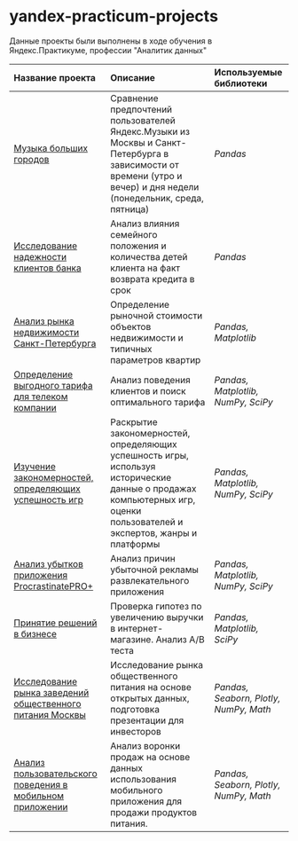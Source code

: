 # yandex-practicum-projects
Данные проекты были выполнены в ходе обучения в Яндекс.Практикуме, профессии "Аналитик данных" 

| **Название проекта**|**Описание**|**Используемые библиотеки**|
|:-|:-|:-|
|[Музыка больших городов](Big_cities_music)|Сравнение предпочтений пользователей Яндекс.Музыки из Москвы и Санкт-Петербурга в зависимости от времени (утро и вечер) и дня недели (понедельник, среда, пятница)|*Pandas*|
|[Исследование надежности клиентов банка](reliability_of_bank_customers)|Анализ влияния семейного положения и количества детей клиента на факт возврата кредита в срок|*Pandas*|
|[Анализ рынка недвижимости Санкт-Петербурга](research_of_%20real_estate_market)|Определение рыночной стоимости объектов недвижимости и типичных параметров квартир|*Pandas, Matplotlib*|
|[Определение выгодного тарифа для телеком компании](determining_prospective_tariff_for_telecom-company)|Анализ поведения клиентов и поиск оптимального тарифа|*Pandas, Matplotlib, NumPy, SciPy*|
|[Изучение закономерностей, определяющих успешность игр](computer_game_%20studies)|Раскрытие закономерностей, определяющих успешность игры, используя исторические данные о продажах компьютерных игр, оценки пользователей и экспертов, жанры и платформы|*Pandas, Matplotlib, NumPy, SciPy*|
|[Анализ убытков приложения ProcrastinatePRO+](analysis_of_business_indicators)|Анализ причин убыточной рекламы развлекательного приложения|*Pandas, Matplotlib, NumPy, SciPy*|
|[Принятие решений в бизнесе](decision_making_in_business)|Проверка гипотез по увеличению выручки в интернет-магазине. Анализ А/В теста|*Pandas, Matplotlib, SciPy*|
|[Исследование рынка заведений общественного питания Москвы](catering_market_research)|Исследование рынка общественного питания на основе открытых данных, подготовка презентации для инвесторов|*Pandas, Seaborn, Plotly, NumPy, Math*|
|[Анализ пользовательского поведения в мобильном приложении](analysis_of_user_behavior_in_mobile_application)|Анализ воронки продаж на основе данных использования мобильного приложения для продажи продуктов питания.|*Pandas, Seaborn, Plotly, NumPy, Math*|
